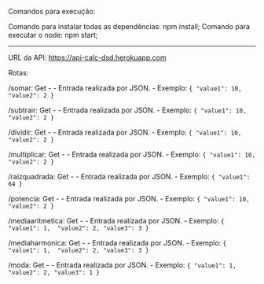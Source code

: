 Comandos para execução:

Comando para instalar todas as dependências: npm install;
Comando para executar o node: npm start;

---------------------------------------------------------

URL da API: https://api-calc-dsd.herokuapp.com

Rotas:

/somar: Get - 
    - Entrada realizada por JSON.
    - Exemplo: 
      `{
          "value1": 10, 
          "value2": 2
        }`

/subtrair: Get - 
    - Entrada realizada por JSON.
    - Exemplo: 
      `{
          "value1": 10, 
          "value2": 2
        }`

/dividir: Get -
    - Entrada realizada por JSON.
    - Exemplo: 
      `{
          "value1": 10, 
          "value2": 2
        }`

/multiplicar: Get - 
    - Entrada realizada por JSON.
    - Exemplo: 
      `{
          "value1": 10, 
          "value2": 2
        }`

/raizquadrada: Get - 
    - Entrada realizada por JSON.
    - Exemplo: 
      `{
          "value1": 64
        }`

/potencia: Get - 
    - Entrada realizada por JSON.
    - Exemplo: 
      `{
          "value1": 10, 
          "value2": 2
        }`

/mediaaritmetica: Get - 
    - Entrada realizada por JSON.
    - Exemplo: 
      `{
          "value1": 1, 
          "value2": 2,
          "value3": 3
        }`

/mediaharmonica: Get - 
    - Entrada realizada por JSON.
    - Exemplo: 
      `{
          "value1": 1, 
          "value2": 2,
          "value3": 3
        }`

/moda: Get - 
    - Entrada realizada por JSON.
    - Exemplo: 
      `{
          "value1": 1, 
          "value2": 2,
          "value3": 1
        }`
